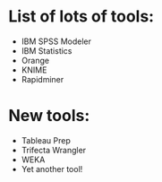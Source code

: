 # List of lots of tools: 
- IBM SPSS Modeler
- IBM Statistics 
- Orange
- KNIME
- Rapidminer


# New tools:
- Tableau Prep
- Trifecta Wrangler
- WEKA
- Yet another tool! 

